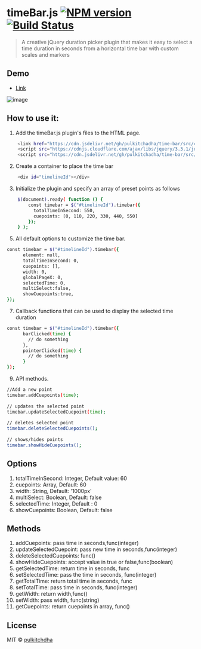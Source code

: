 # timeBar.js [![NPM version][npm-image]][npm-url] [![Build Status][travis-image]][travis-url]
> A creative jQuery duration picker plugin that makes it easy to select a time duration in seconds from a horizontal time bar with custom scales and markers

## Demo
* [Link](https://codepen.io/pulkitchadha/pen/dywKWpB)

![image](https://github.com/Pulkitchadha/timeBar.js/assets/30553038/3ff4e9e3-4967-4e47-82a7-079f9b0554ca)


## How to use it:

1) Add the timeBar.js plugin's files to the HTML page.

```bash
    <link href="https://cdn.jsdelivr.net/gh/pulkitchadha/time-bar/src/css/timebar.min.css" rel="stylesheet" />
    <script src="https://cdnjs.cloudflare.com/ajax/libs/jquery/3.3.1/jquery.min.js"></script>
    <script src="https://cdn.jsdelivr.net/gh/pulkitchadha/time-bar/src/js/timebar.min.js"></script>
```

2) Create a container to place the time bar

```bash
    <div id="timelineId"></div>
```

3) Initialize the plugin and specify an array of preset points as follows
```bash
    $(document).ready( function () {
        const timebar = $("#timelineId").timebar({
          totalTimeInSecond: 550,
          cuepoints: [0, 110, 220, 330, 440, 550]
        });
    } );
```
5) All default options to customize the time bar.
```bash
const timebar = $("#timelineId").timebar({
      element: null,
      totalTimeInSecond: 0,
      cuepoints: [],
      width: 0,
      globalPageX: 0,
      selectedTime: 0,
      multiSelect:false,
      showCuepoints:true,
});
```
7) Callback functions that can be used to display the selected time duration
```bash
const timebar = $("#timelineId").timebar({
      barClicked(time) {
        // do something
      },
      pointerClicked(time) {
        // do something
      }
});
```
9) API methods.
```bash
//Add a new point
timebar.addCuepoints(time);
 
// updates the selected point
timebar.updateSelectedCuepoint(time);
 
// deletes selected point
timebar.deleteSelectedCuepoints();
 
// shows/hides points
timebar.showHideCuepoints();
```


## Options

1) totalTimeInSecond: Integer, Default value: 60
2) cuepoints: Array, Default: 60
3) width: String, Default: '1000px'
4) multiSelect: Boolean, Default: false
5) selectedTime: Integer, Default  : 0
6) showCuepoints: Boolean, Default: false

## Methods
1) addCuepoints: pass time in seconds,func(integer)
2) updateSelectedCuepoint: pass new time in seconds,func(integer)
3) deleteSelectedCuepoints: func()
4) showHideCuepoints: accept value in true or false,func(boolean)
5) getSelectedTime: return time in seconds, func
6) setSelectedTime: pass the time in seconds, func(integer)
7) getTotalTime: return total time in seconds, func
8) setTotalTime: pass time in seconds, func(integer)
9) getWidth: return width,func()
10) setWidth: pass width, func(string)
11) getCuepoints: return cuepoints in array, func()

## License

MIT © [pulkitchdha]()


[npm-image]: https://badge.fury.io/js/generator-js-plugin.svg
[npm-url]: https://npmjs.org/package/generator-js-plugin
[travis-image]: https://travis-ci.org/Pulkitchadha/generator-js-plugin.svg?branch=master
[travis-url]: https://travis-ci.org/Pulkitchadha/generator-js-plugin
[daviddm-image]: https://david-dm.org/Pulkitchadha/generator-js-plugin.svg?theme=shields.io
[daviddm-url]: https://david-dm.org/Pulkitchadha/generator-js-plugin
